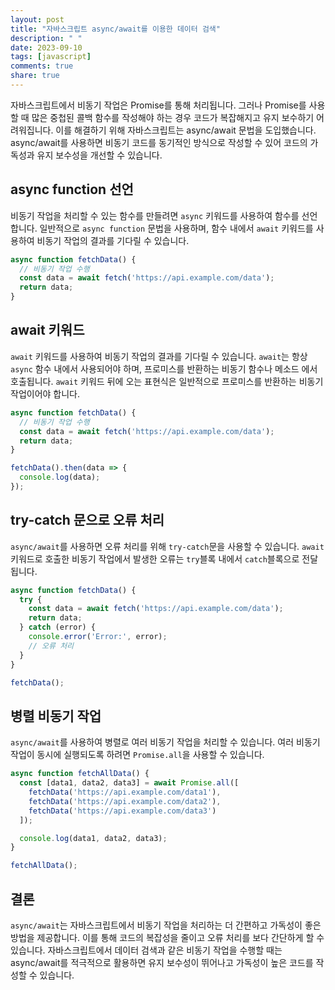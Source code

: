 ```yaml
---
layout: post
title: "자바스크립트 async/await를 이용한 데이터 검색"
description: " "
date: 2023-09-10
tags: [javascript]
comments: true
share: true
---
```


자바스크립트에서 비동기 작업은 Promise를 통해 처리됩니다. 그러나 Promise를 사용할 때 많은 중첩된 콜백 함수를 작성해야 하는 경우 코드가 복잡해지고 유지 보수하기 어려워집니다. 이를 해결하기 위해 자바스크립트는 async/await 문법을 도입했습니다. async/await를 사용하면 비동기 코드를 동기적인 방식으로 작성할 수 있어 코드의 가독성과 유지 보수성을 개선할 수 있습니다.

## async function 선언

비동기 작업을 처리할 수 있는 함수를 만들려면 `async` 키워드를 사용하여 함수를 선언합니다. 일반적으로 `async function` 문법을 사용하며, 함수 내에서 `await` 키워드를 사용하여 비동기 작업의 결과를 기다릴 수 있습니다.

```javascript
async function fetchData() {
  // 비동기 작업 수행
  const data = await fetch('https://api.example.com/data');
  return data;
}
```

## await 키워드

`await` 키워드를 사용하여 비동기 작업의 결과를 기다릴 수 있습니다. `await`는 항상 `async` 함수 내에서 사용되어야 하며, 프로미스를 반환하는 비동기 함수나 메소드 에서 호출됩니다. `await` 키워드 뒤에 오는 표현식은 일반적으로 프로미스를 반환하는 비동기 작업이어야 합니다.

```javascript
async function fetchData() {
  // 비동기 작업 수행
  const data = await fetch('https://api.example.com/data');
  return data;
}

fetchData().then(data => {
  console.log(data);
});
```

## try-catch 문으로 오류 처리

`async/await`를 사용하면 오류 처리를 위해 `try-catch`문을 사용할 수 있습니다. `await`키워드로 호출한 비동기 작업에서 발생한 오류는 `try`블록 내에서 `catch`블록으로 전달됩니다.

```javascript
async function fetchData() {
  try {
    const data = await fetch('https://api.example.com/data');
    return data;
  } catch (error) {
    console.error('Error:', error);
    // 오류 처리
  }
}

fetchData();
```

## 병렬 비동기 작업

`async/await`를 사용하여 병렬로 여러 비동기 작업을 처리할 수 있습니다. 여러 비동기 작업이 동시에 실행되도록 하려면 `Promise.all`을 사용할 수 있습니다.

```javascript
async function fetchAllData() {
  const [data1, data2, data3] = await Promise.all([
    fetchData('https://api.example.com/data1'),
    fetchData('https://api.example.com/data2'),
    fetchData('https://api.example.com/data3')
  ]);

  console.log(data1, data2, data3);
}

fetchAllData();
```

## 결론

`async/await`는 자바스크립트에서 비동기 작업을 처리하는 더 간편하고 가독성이 좋은 방법을 제공합니다. 이를 통해 코드의 복잡성을 줄이고 오류 처리를 보다 간단하게 할 수 있습니다. 자바스크립트에서 데이터 검색과 같은 비동기 작업을 수행할 때는 async/await를 적극적으로 활용하면 유지 보수성이 뛰어나고 가독성이 높은 코드를 작성할 수 있습니다.